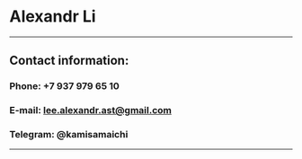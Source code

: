 # Alexandr Li

-------------------------------------------------------------------------

## Contact information:

### Phone: +7 937 979 65 10
### E-mail: lee.alexandr.ast@gmail.com
### Telegram: @kamisamaichi

-------------------------------------------------------------------------
